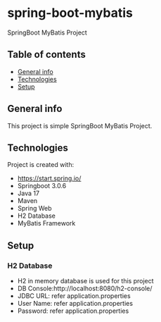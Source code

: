 # spring-boot-mybatis
SpringBoot MyBatis Project


## Table of contents
* [General info](#general-info)
* [Technologies](#technologies)
* [Setup](#setup)



## General info
This project is simple SpringBoot MyBatis Project.

## Technologies
Project is created with: 
* https://start.spring.io/
* Springboot 3.0.6
* Java 17
* Maven
* Spring Web
* H2 Database
* MyBatis Framework

## Setup

### H2 Database
* H2 in memory database is used for this project
* DB Console:http://localhost:8080/h2-console/
* JDBC URL: refer application.properties
* User Name: refer application.properties 
* Password: refer application.properties

```